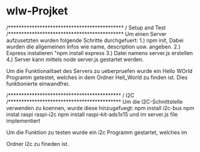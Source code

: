 # wlw-Projket
/********************************************
/ Setup and Test
/********************************************
Um einen Server aufzusetzten wurden folgende Schritte durchgefuert:
	1.) npm init, Dabei wurden die allgemeinen Infos wie name,
	description usw. angeben.
	2.) Express instalieren "npm install express
	3.) Datei namens server.js erstellen
	4.) Server kann mittels node server.js gestartet werden.

Um die Funktionalitaet des Servers zu ueberpruefen wurde ein Hello WOrld
Programm getestet, welches in dem Ordner Hell_World zu finden ist.
Dies funktionierte einwandfrei.

/*******************************************
/ I2C
/*******************************************
Um die I2C-Schnittstelle verwenden zu koennen, wurde diese hinzugefuegt:
	npm install i2c-bus
	npm instal raspi raspi-i2c
	npm install raspi-kit-ads1x15
	und im server.js file implementiert

 	
Um die Funktion zu testen wurde ein i2c Programm gestartet, welches im 

Ordner i2c zu fineden ist.

